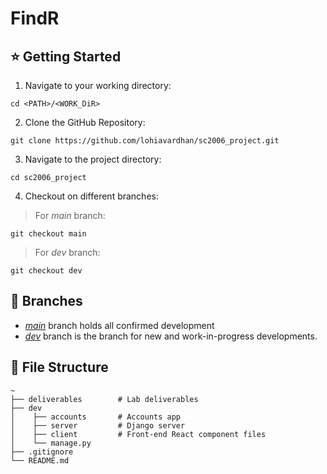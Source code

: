 # FindR

## ⭐ Getting Started
1. Navigate to your working directory:
```
cd <PATH>/<WORK_DiR>
```

2. Clone the GitHub Repository:
```
git clone https://github.com/lohiavardhan/sc2006_project.git
```

3. Navigate to the project directory:
```
cd sc2006_project
```

4. Checkout on different branches:
> For *main* branch:
```
git checkout main
```
> For *dev* branch:
```
git checkout dev
```

## 🚧 Branches
* [*main*](https://github.com/lohiavardhan/sc2006_project/tree/main) branch holds all confirmed development
* [*dev*](https://github.com/lohiavardhan/sc2006_project/tree/dev) branch is the branch for new and work-in-progress developments.

## 📁 File Structure
```
~
├── deliverables        # Lab deliverables
├── dev
│    ├── accounts       # Accounts app
│    ├── server         # Django server
│    ├── client         # Front-end React component files
│    └── manage.py
├── .gitignore
└── README.md
```
